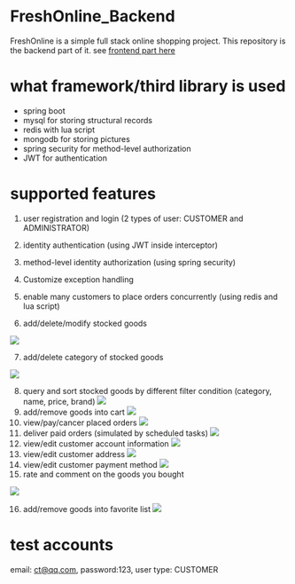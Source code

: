 # FreshOnline_Backend

FreshOnline is a simple full stack online shopping project. This repository is the backend part of it.
see [frontend part here](https://github.com/zekun7fan/FreshOnline_Frontend)


# what framework/third library is used

* spring boot
* mysql for storing structural records
* redis with lua script
* mongodb for storing pictures
* spring security for method-level authorization
* JWT for authentication

# supported features

1. user registration and login (2 types of user: CUSTOMER and ADMINISTRATOR)
2. identity authentication (using JWT inside interceptor)
3. method-level identity authorization (using spring security)
4. Customize exception handling
5. enable many customers to place orders concurrently (using redis and lua script)

6. add/delete/modify stocked goods

![](https://user-images.githubusercontent.com/89892494/182271682-0ed836ff-13f7-4969-8ce4-9913617aac30.png)

7. add/delete category of stocked goods

![](https://user-images.githubusercontent.com/89892494/182270614-de33f46f-69d5-4e40-b3b7-2861f689ac43.png)

8. query and sort stocked goods by different filter condition
   (category, name, price, brand)
   ![](https://user-images.githubusercontent.com/89892494/182270657-328c6c35-2770-4a5c-9685-a909b0d918d3.png)
9. add/remove goods into cart
   ![](https://user-images.githubusercontent.com/89892494/182270647-7da22192-966c-45e1-baec-744cf113ece0.png)
10. view/pay/cancer placed orders
    ![](https://user-images.githubusercontent.com/89892494/182270645-84987154-bede-49bf-88e5-941704e04580.png)
11. deliver paid orders (simulated by scheduled tasks)
    ![](https://user-images.githubusercontent.com/89892494/182270640-19493d37-9090-428b-87b1-415bde9ef478.png)
12. view/edit customer account information
    ![](https://user-images.githubusercontent.com/89892494/182270652-fc466a32-67d8-42a2-8dc8-27e6fe52aa9d.png)
13. view/edit customer address
    ![](https://user-images.githubusercontent.com/89892494/182270650-eb70e3f9-5247-4966-9ddc-5e4f8074ea12.png)
14. view/edit customer payment method
    ![](https://user-images.githubusercontent.com/89892494/182270648-e4eba293-3b60-4f96-a7d0-aadfa6da7be1.png)
15. rate and comment on the goods you bought

![](https://user-images.githubusercontent.com/89892494/182270639-35359241-0917-429b-90d8-08b48dcc112a.png)

16. add/remove goods into favorite list
    ![](https://user-images.githubusercontent.com/89892494/182270634-79dbe44d-ecb5-469d-b985-d7567662e1ec.png)

# test accounts

email: ct@qq.com, password:123, user type: CUSTOMER



